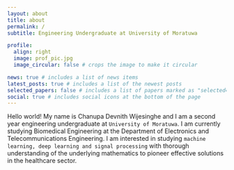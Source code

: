 ```yaml
---
layout: about
title: about
permalink: /
subtitle: Engineering Undergraduate at University of Moratuwa

profile:
  align: right
  image: prof_pic.jpg
  image_circular: false # crops the image to make it circular

news: true # includes a list of news items
latest_posts: true # includes a list of the newest posts
selected_papers: false # includes a list of papers marked as "selected={true}"
social: true # includes social icons at the bottom of the page
---
```


Hello world! My name is Chanupa Devnith Wijesinghe and I am a second year engineering undergraduate at `University of Moratuwa`. I am currently studying Biomedical Engineering at the Department of Electronics and Telecommunications Engineering. I am interested in studying `machine learning, deep learning and signal processing` with thorough understanding of the underlying mathematics to pioneer effective solutions in the healthcare sector.

